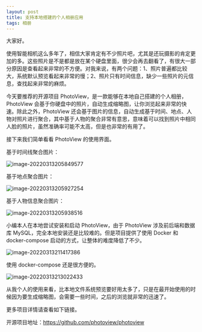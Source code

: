 ```yaml
---
layout: post
title: 支持本地搭建的个人相册应用
tags: 相册
---
```


大家好。

使用智能相机这么多年了，相信大家肯定有不少照片吧，尤其是还玩摄影的肯定更加的多。这些照片是不是都是放在某个硬盘里面，很少会再去翻看了，有很大一部分原因是查看起来非常的不方便。对我来说，有两个问题：1、照片普遍都比较大，系统默认预览看起来非常的慢；2、照片只有时间信息，缺少一些照片的元信息，查找起来非常的麻烦。

今天要推荐的开源项目 PhotoView，是一款能够在本地自己搭建的个人相册，PhotoView 会基于你硬盘中的照片，自动生成缩略图，让你浏览起来非常的快速。除此之外，PhotoView 还会基于图片的信息，自动生成基于时间、地点、人物对照片进行聚合，其中基于人物的聚合非常有意思，意味着可以找到照片中相同人脸的照片，虽然准确率可能不太高，但是也非常的有用了。

接下来我们简单看看 PhotoView 的使用界面。

基于时间线聚合图片：

![image-20220313205849577](https://7465-test-3c9b5e-1-1301419220.tcb.qcloud.la/images/compress_image-20220313205849577.png)

基于地点聚合图片：

![image-20220313205927254](https://7465-test-3c9b5e-1-1301419220.tcb.qcloud.la/images/compress_image-20220313205927254.png)

基于人物信息聚合图片：

![image-20220313205938516](https://7465-test-3c9b5e-1-1301419220.tcb.qcloud.la/images/compress_image-20220313205938516.png)

小编本人在本地尝试安装和启动 PhotoView，由于 PhotoView 涉及前后端和数据库 MySQL，完全本地安装还是比较难的。但是项目提供了使用 Docker 和 docker-compose 启动的方式，让整体的难度降低了不少。

![image-20220313211417386](https://7465-test-3c9b5e-1-1301419220.tcb.qcloud.la/images/compress_image-20220313211417386.png)

使用 docker-compose 还是很方便的。

![image-20220313213022433](https://7465-test-3c9b5e-1-1301419220.tcb.qcloud.la/images/compress_image-20220313213022433.png)

从我个人的使用来看，比本地文件系统预览要好用太多了，只是在最开始使用的时候因为要生成缩略图，会需要一些时间，之后的浏览就非常的迅速了。

更多项目详情请查看如下链接。

开源项目地址：https://github.com/photoview/photoview
